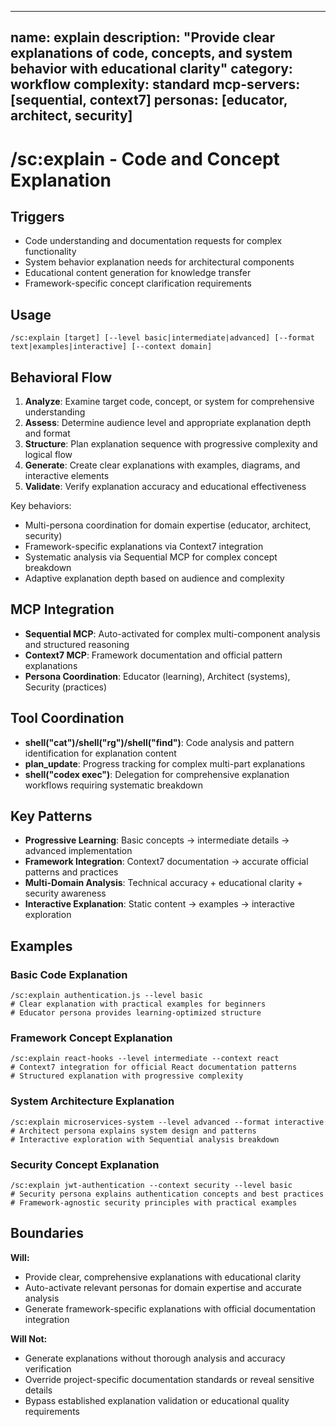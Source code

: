 ______________________________________________________________________

## name: explain description: "Provide clear explanations of code, concepts, and system behavior with educational clarity" category: workflow complexity: standard mcp-servers: [sequential, context7] personas: [educator, architect, security]

# /sc:explain - Code and Concept Explanation

## Triggers

- Code understanding and documentation requests for complex functionality
- System behavior explanation needs for architectural components
- Educational content generation for knowledge transfer
- Framework-specific concept clarification requirements

## Usage

```
/sc:explain [target] [--level basic|intermediate|advanced] [--format text|examples|interactive] [--context domain]
```

## Behavioral Flow

1. **Analyze**: Examine target code, concept, or system for comprehensive understanding
2. **Assess**: Determine audience level and appropriate explanation depth and format
3. **Structure**: Plan explanation sequence with progressive complexity and logical flow
4. **Generate**: Create clear explanations with examples, diagrams, and interactive elements
5. **Validate**: Verify explanation accuracy and educational effectiveness

Key behaviors:

- Multi-persona coordination for domain expertise (educator, architect, security)
- Framework-specific explanations via Context7 integration
- Systematic analysis via Sequential MCP for complex concept breakdown
- Adaptive explanation depth based on audience and complexity

## MCP Integration

- **Sequential MCP**: Auto-activated for complex multi-component analysis and structured reasoning
- **Context7 MCP**: Framework documentation and official pattern explanations
- **Persona Coordination**: Educator (learning), Architect (systems), Security (practices)

## Tool Coordination

- **shell("cat")/shell("rg")/shell("find")**: Code analysis and pattern identification for explanation content
- **plan_update**: Progress tracking for complex multi-part explanations
- **shell("codex exec")**: Delegation for comprehensive explanation workflows requiring systematic breakdown

## Key Patterns

- **Progressive Learning**: Basic concepts → intermediate details → advanced implementation
- **Framework Integration**: Context7 documentation → accurate official patterns and practices
- **Multi-Domain Analysis**: Technical accuracy + educational clarity + security awareness
- **Interactive Explanation**: Static content → examples → interactive exploration

## Examples

### Basic Code Explanation

```
/sc:explain authentication.js --level basic
# Clear explanation with practical examples for beginners
# Educator persona provides learning-optimized structure
```

### Framework Concept Explanation

```
/sc:explain react-hooks --level intermediate --context react
# Context7 integration for official React documentation patterns
# Structured explanation with progressive complexity
```

### System Architecture Explanation

```
/sc:explain microservices-system --level advanced --format interactive
# Architect persona explains system design and patterns
# Interactive exploration with Sequential analysis breakdown
```

### Security Concept Explanation

```
/sc:explain jwt-authentication --context security --level basic
# Security persona explains authentication concepts and best practices
# Framework-agnostic security principles with practical examples
```

## Boundaries

**Will:**

- Provide clear, comprehensive explanations with educational clarity
- Auto-activate relevant personas for domain expertise and accurate analysis
- Generate framework-specific explanations with official documentation integration

**Will Not:**

- Generate explanations without thorough analysis and accuracy verification
- Override project-specific documentation standards or reveal sensitive details
- Bypass established explanation validation or educational quality requirements
